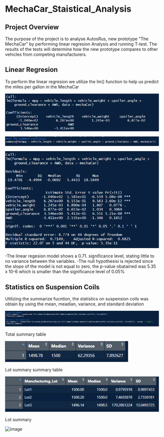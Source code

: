 # MechaCar_Staistical_Analysis

## Project Overview

The purpose of the project is to analyse AutosRus, new prototype "The MechaCar" by performing linear regresion Analysis and running T-test. The results of the tests will determine how the new prototype compares to other vehicles from competing manufacturers.

## Linear Regresion

To perform the linear regresion we utilize the lm() function to help us predict the miles per gallon in the MechaCar

![image](https://github.com/Dibarra11/MechaCar_Staistical_Analysis/blob/2e39bdc572d3a3fea8767840766a8e160aa16a1b/Linear%20regression%20to%20predict%20mpg.png)

![image](https://github.com/Dibarra11/MechaCar_Staistical_Analysis/blob/c5dbbeca53f9a76714d11de7d52ace685a99363e/Linear%20regression%20to%20predict%20mpg3.png)

![image](https://github.com/Dibarra11/MechaCar_Staistical_Analysis/blob/5a250cea2b025f6d4fc35cf80ad126bf0247525f/Linear%20regression%20to%20predict%20mpg%202.png)

-The linear regesion model shows a 0.71. significance level, stating little to no variance between the variables.
-The null hypothesisi is rejected since the slope of the model is not equal to zero, the p-value obatained was 5.35 x 10-6 which is smaller than the significance level of 0.05%

## Statistics on Suspension Coils

Utilizing the summarize fucntion, the statistics on suspension coils was obtain by using  the mean, meadian, variance, and standard deviation 

![image](https://github.com/Dibarra11/MechaCar_Staistical_Analysis/blob/7dbc2102e27bfbcf82d328f662e9c5db14f7c6a1/T.png)

Total summary table

![image](https://github.com/Dibarra11/MechaCar_Staistical_Analysis/blob/1f82f5d540ca83ea711cce989d12dd358dfd3983/Totla_Summary.png)

Lot summary summary table

![image](https://github.com/Dibarra11/MechaCar_Staistical_Analysis/blob/7265eb36cdfe1f968c1a5b149b2f5b60b8605d54/Lot_Summary.png)

Lot summary 

![image]()

